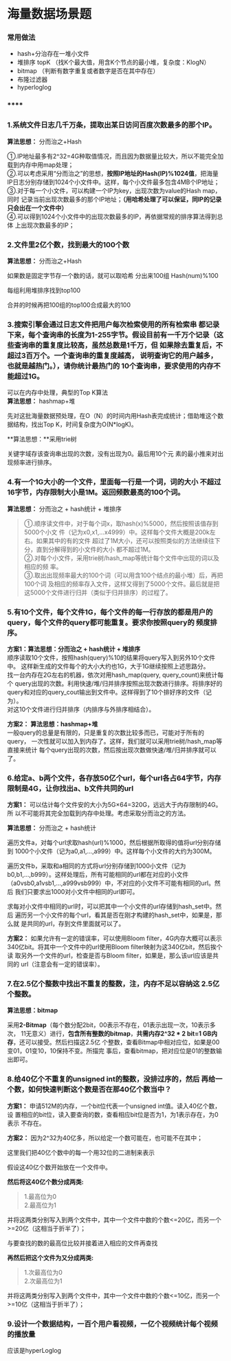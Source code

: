 # 海量数据场景题

### 常用做法

* hash+分治存在一堆小文件
* 堆排序 topK （找K个最大值，用含K个节点的最小堆，复杂度：KlogN）
* bitmap （判断有数字重复或者数字是否在其中存在）
* 布隆过滤器
* hyperloglog



### \*\*\*\*

### **1.系统文件日志几千万条，提取出某日访问百度次数最多的那个IP。**

**算法思想：** 分而治之+Hash

①.IP地址最多有2^32=4G种取值情况，而且因为数据量比较大，所以不能完全加载到内存中用map处理；  
②.可以考虑采用“分而治之”的思想，**按照IP地址的Hash\(IP\)%1024值**，把海量IP日志分别存储到1024个小文件中。这样，每个小文件最多包含4MB个IP地址；  
③.对于每一个小文件，可以构建一个IP为key，出现次数为value的Hash map，同时 记录当前出现次数最多的那个IP地址；**（用哈希处理了可以保证，同IP的记录只会出在一个文件中）**  
④.可以得到1024个小文件中的出现次数最多的IP，再依据常规的排序算法得到总体 上出现次数最多的IP；

### 2.文件里2亿个数，找到最大的100个数

**算法思想：** 分而治之+Hash

如果数是固定字节存一个数的话，就可以取哈希 分出来100组 Hash\(num\)%100

每组利用堆排序找到top100

合并的时候再把100组的top100合成最大的100

### **3.搜索引擎会通过日志文件把用户每次检索使用的所有检索串 都记录下来，每个查询串的长度为1-255字节。假设目前有一千万个记录（这些查询串的重复度比较高，虽然总数是1千万，但 如果除去重复后，不超过3百万个。一个查询串的重复度越高， 说明查询它的用户越多，也就是越热门。），请你统计最热门的 10个查询串，要求使用的内存不能超过1G。**

可以在内存中处理，典型的Top K算法  
**算法思想：** hashmap+堆

先对这批海量数据预处理，在O（N）的时间内用Hash表完成统计；借助堆这个数据结构，找出Top K，时间复杂度为O\(N\*logK\)。

**算法思想：**采用trie树

关键字域存该查询串出现的次数，没有出现为0。最后用10个元 素的最小推来对出现频率进行排序。

### **4.有一个1G大小的一个文件，里面每一行是一个词，词的大小 不超过16字节，内存限制大小是1M。返回频数最高的100个词。**

**算法思想：** 分而治之 + hash统计 + 堆排序

> ①.顺序读文件中，对于每个词x，取hash\(x\)%5000，然后按照该值存到5000个小文 件（记为x0,x1,...x4999）中。这样每个文件大概是200k左右。如果其中的有的文件 超过了1M大小，还可以按照类似的方法继续往下分，直到分解得到的小文件的大小 都不超过1M。  
> ②.对每个小文件，采用trie树/hash\_map等统计每个文件中出现的词以及相应的频 率。  
> ③.取出出现频率最大的100个词（可以用含100个结点的最小堆）后，再把100个词 及相应的频率存入文件，这样又得到了5000个文件。最后就是把这5000个文件进行归并（类似于归并排序）的过程了。

### **5.有10个文件，每个文件1G，每个文件的每一行存放的都是用户的query，每个文件的query都可能重复。要求你按照query的 频度排序。**

**方案1：算法思想：分而治之 + hash统计 + 堆排序**  
顺序读取10个文件，按照hash\(query\)%10的结果将query写入到另外10个文件中。 这样新生成的文件每个的大小大约也1G，大于1G继续按照上述思路分。  
找一台内存在2G左右的机器，依次对用hash\_map\(query, query\_count\)来统计每个 query出现的次数。利用快速/堆/归并排序按照出现次数进行排序。将排序好的 query和对应的query\_cout输出到文件中。这样得到了10个排好序的文件（记为）。  
对这10个文件进行归并排序（内排序与外排序相结合）。

**方案2： 算法思想：hashmap+堆**  
一般query的总量是有限的，只是重复的次数比较多而已，可能对于所有的query， 一次性就可以加入到内存了。这样，我们就可以采用trie树/hash\_map等直接来统计 每个query出现的次数，然后按出现次数做快速/堆/归并排序就可以了。

### **6.给定a、b两个文件，各存放50亿个url，每个url各占64字节，内存限制是4G，让你找出a、b文件共同的url**

**方案1：** 可以估计每个文件安的大小为5G×64=320G，远远大于内存限制的4G。所 以不可能将其完全加载到内存中处理。考虑采取分而治之的方法。

**算法思想：** 分而治之 + hash统计

遍历文件a，对每个url求取hash\(url\)%1000，然后根据所取得的值将url分别存储到 1000个小文件（记为a0,a1,...,a999）中。这样每个小文件的大约为300M。

遍历文件b，采取和a相同的方式将url分别存储到1000小文件（记为 b0,b1,...,b999）。这样处理后，所有可能相同的url都在对应的小文件 （a0vsb0,a1vsb1,...,a999vsb999）中，不对应的小文件不可能有相同的url。然后 我们只要求出1000对小文件中相同的url即可。

求每对小文件中相同的url时，可以把其中一个小文件的url存储到hash\_set中。然后 遍历另一个小文件的每个url，看其是否在刚才构建的hash\_set中，如果是，那么就 是共同的url，存到文件里面就可以了。

**方案2：** 如果允许有一定的错误率，可以使用Bloom filter，4G内存大概可以表示 340亿bit。将其中一个文件中的url使用Bloom filter映射为这340亿bit，然后挨个读 取另外一个文件的url，检查是否与Bloom filter，如果是，那么该url应该是共同的 url（注意会有一定的错误率）。

### **7.在2.5亿个整数中找出不重复的整数，注，内存不足以容纳这 2.5亿个整数。**

**算法思想：bitmap**

采用**2-Bitmap**（每个数分配2bit，00表示不存在，01表示出现一次，10表示多次， 11无意义）进行，**包含所有整数的bitmap**，**共需内存2^32 \* 2 bit=1 GB内存**，还可以接受。然后扫描这2.5亿 个整数，查看Bitmap中相对应位，如果是00变01，01变10，10保持不变。所描完 事后，查看bitmap，把对应位是01的整数输出即可。

### **8.给40亿个不重复的unsigned int的整数，没排过序的，然后 再给一个数，如何快速判断这个数是否在那40亿个数当中？**

**方案1：** 申请512M的内存，一个bit位代表一个unsigned int值。读入40亿个数，设 置相应的bit位，读入要查询的数，查看相应bit位是否为1，为1表示存在，为0表示 不存在。

**方案2：** 因为2^32为40亿多，所以给定一个数可能在，也可能不在其中；

这里我们把40亿个数中的每一个用32位的二进制来表示

假设这40亿个数开始放在一个文件中。

**然后将这40亿个数分成两类:**

> 1.最高位为0  
> 2.最高位为1

并将这两类分别写入到两个文件中，其中一个文件中数的个数&lt;=20亿，而另一个 &gt;=20亿（这相当于折半了）；

与要查找的数的最高位比较并接着进入相应的文件再查找

**再然后把这个文件为又分成两类:**

> 1.次最高位为0  
> 2.次最高位为1

并将这两类分别写入到两个文件中，其中一个文件中数的个数&lt;=10亿，而另一个 &gt;=10亿（这相当于折半了）；

### 9.设计一个数据结构，一百个用户看视频，一亿个视频统计每个视频的播放量

应该是hyperLoglog







